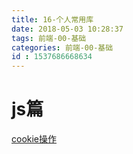 ```yaml
---
title: 16-个人常用库
date: 2018-05-03 10:28:37
tags: 前端-00-基础
categories: 前端-00-基础
id : 1537686668634
---
```

# js篇

[cookie操作](https://github.com/js-cookie/js-cookie)